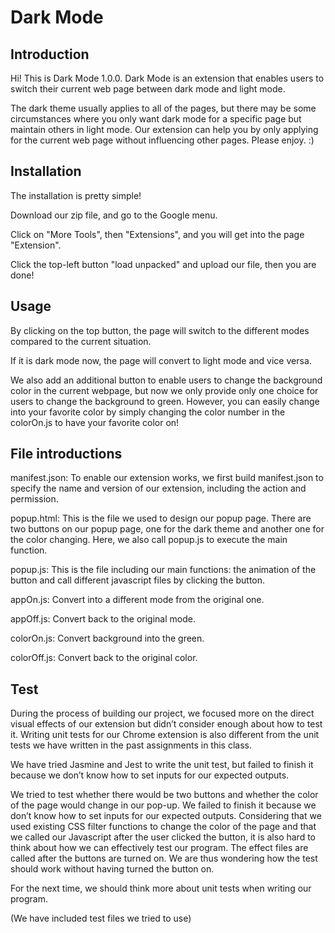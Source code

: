 # Dark Mode

## Introduction

Hi! This is Dark Mode 1.0.0. Dark Mode is an extension that enables users to switch their current web page between dark mode and light mode. 

The dark theme usually applies to all of the pages, but there may be some circumstances where you only want dark mode for a specific page but maintain others in light mode. Our extension can help you by only applying for the current web page without influencing other pages. Please enjoy. :)

## Installation

The installation is pretty simple! 

Download our zip file, and go to the Google menu. 

Click on "More Tools", then "Extensions", and you will get into the page "Extension".

Click the top-left button "load unpacked" and upload our file, then you are done!

## Usage

By clicking on the top button, the page will switch to the different modes compared to the current situation.

If it is dark mode now, the page will convert to light mode and vice versa.

We also add an additional button to enable users to change the background color in the current webpage, but now we only provide only one choice for users to change the background to green. However, you can easily change into your favorite color by simply changing the color number in the colorOn.js to have your favorite color on!

## File introductions 

manifest.json: To enable our extension works, we first build manifest.json to specify the name and version of our extension, including the action and permission.

popup.html: This is the file we used to design our popup page. There are two buttons on our popup page, one for the dark theme and another one for the color changing. Here, we also call popup.js to execute the main function.

popup.js: This is the file including our main functions: the animation of the button and call different javascript files by clicking the button.

appOn.js: Convert into a different mode from the original one.

appOff.js: Convert back to the original mode.

colorOn.js: Convert background into the green.

colorOff.js: Convert back to the original color.

## Test

During the process of building our project, we focused more on the direct visual effects of our extension but didn’t consider enough about how to test it. Writing unit tests for our Chrome extension is also different from the unit tests we have written in the past assignments in this class. 

We have tried Jasmine and Jest to write the unit test, but failed to finish it because we don’t know how to set inputs for our expected outputs. 

We tried to test whether there would be two buttons and whether the color of the page would change in our pop-up. We failed to finish it because we don’t know how to set inputs for our expected outputs. Considering that we used existing CSS filter functions to change the color of the page and that we called our Javascript after the user clicked the button, it is also hard to think about how we can effectively test our program. The effect files are called after the buttons are turned on. We are thus wondering how the test should work without having turned the button on.

For the next time, we should think more about unit tests when writing our program. 

(We have included test files we tried to use)




